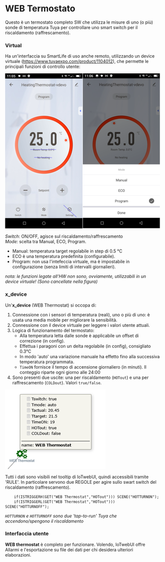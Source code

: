 # WEB Termostato 

Questo è un termostato completo SW che utilizza le misure di uno (o più) sonde di temperatura Tuya per controllare uno smart switch per il riscaldamento (raffrescamento).

### Virtual 
Ha un'interfaccia su SmartLife di uso anche remoto, utilizzando un device virtuale (https://www.tuyaexpo.com/product/1104012), che permette le principali funzioni di controllo utente:

![](https://github.com/msillano/IoTwebUI/blob/main/pics/virtual%20thermo.png?raw=true)

_Switch_: ON/OFF, agisce sul riscaldamento/raffrescamento <br>
_Mode:_ scelta tra Manual, ECO, Program. 
   * Manual: temperatura target regolabile in step di 0.5 °C
   * ECO è una temperatura predefinita (configurabile).
   * Program: non usa l'intefeccia virtuale, ma è impostabile in configurazione (senza limiti di intervalli giornalieri).

_nota: le funzioni legate all'HW non sono, ovviamente, utilizzabili in un device virtuale! (Sono cancellate nella figura)_

### x_device 
Un'**x_device** (WEB Thermostat) si occopa di:
   1. Connessione con i sensori di temperatura (reali), uno o più di uno: è usata una media mobile per migliorare la sensibilità.
   2. Connessione con il device virtuale per leggere i valori utente attuali.
   3. Logica di funzionamento del termostato:
       * Alla temperatura letta dalle sonde è applicabile un offset di correzione (in config).
       * Effettua i paragoni con un delta regolabile (in config), consigliato 0.3°C
       * In modo 'auto' una variazione manuale ha effetto fino alla successiva temperatura programmata.
       * `TimeON` fornisce il tempo di accensione giornaliero (in minuti). Il conteggio riparte ogni giorno alle 24:00
   4. Sono presenti due uscite: una per riscaldamento (`HOTout`) e una per raffrescamento (`COLDout`). Valori `true/false`.

  ![](https://github.com/msillano/IoTwebUI/blob/main/pics/IoTwebUI03.png?raw=true)
  
Tutti i dati sono visibili nel tooltip di IoTwebUI, quindi accessibili tramite 'RULE'.
In particolare servono due REGOLE per agire sullo swart switch del riscaldamento (raffrescamento).
```  
    if(ISTRIGGERH(GET("WEB Thermostat","HOTout"))) SCENE("HOTTURNON"); 
    if(ISTRIGGERL(GET("WEB Thermostat","HOTout"))) SCENE("HOTTURNOFF");
``` 
_`HOTTURNON` e `HOTTURNOFF` sono due 'tap-to-run' Tuya che accendono/spengono il riscaldamento_


### Interfaccia utente
**WEB thermostat** è completo per funzionare. Volendo, IoTwebUI offre Allarmi e l'esportazione su file dei dati per chi desidera ulteriori elaborazioni.
